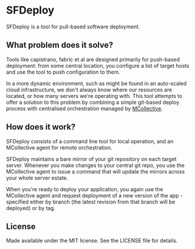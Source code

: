 # SFDeploy

SFDeploy is a tool for pull-based software deployment.


## What problem does it solve?

Tools like capistrano, fabric et al are designed primarily for push-based deployment: from some central location, you configure a list of target hosts and use the tool to push configuration to them.

In a more dynamic environment, such as might be found in an auto-scaled cloud infrastructure, we don't always know where our resources are located, or how many servers we're operating with.  This tool attempts to offer a solution to this problem by combining a simple git-based deploy process with centralised orchestration managed by [MCollective](http://puppetlabs.com/mcollective). 


## How does it work?

SFDeploy consists of a command line tool for local operation, and an MCollective agent for remote orchestration.

SFDeploy maintains a bare mirror of your git repository on each target server.  Whenever you make changes to your central git repo, you use the MCollective agent to issue a command that will update the mirrors across your whole server estate.

When you're ready to deploy your application, you again use the MCollective agent and request deployment of a new version of the app - specified either by branch (the latest revision from that branch will be deployed) or by tag.


## License

Made available under the MIT license.  See the LICENSE file for details.
